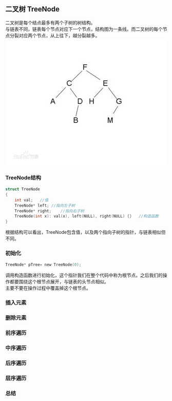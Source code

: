 ## 二叉树 TreeNode
二叉树是每个结点最多有两个子树的树结构。  
与链表不同，链表每个节点对应下一个节点，结构图为一条线。而二叉树的每个节点分裂对应两个节点，从上往下，越分裂越多。    
![](https://github.com/sii2017/image/blob/master/%E4%BA%8C%E5%8F%89%E6%A0%91.jpg)
### TreeNode结构   
```c
struct TreeNode  
{  
	int val;   //值   
	TreeNode* left;	//指向左子树   
	TreeNode* right;	//指向右子树   
	TreeNode(int x): val(x), left(NULL), right(NULL) {}   //构造函数   
}   
```   
根据结构可以看出，TreeNode包含值，以及两个指向子树的指针，与链表相似但不同。  
### 初始化  
```c
TreeNode* pTree= new TreeNode(0);	
```   
调用构造函数进行初始化，这个指针我们在整个代码中称为根节点。之后我们的操作都要围绕这个根节点展开，与链表的头节点相似。  
主要不要在操作过程中覆盖掉这个根节点。   
### 插入元素  

### 删除元素 
### 前序遍历
### 中序遍历
### 后序遍历
### 层序遍历
### 总结